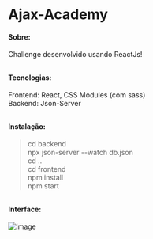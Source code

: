 # Ajax-Academy

#### Sobre: 
Challenge desenvolvido usando ReactJs!

## 

#### Tecnologias:
Frontend: React, CSS Modules (com sass)<br />
Backend: Json-Server

##

#### Instalação:
> cd backend <br />
> npx json-server --watch db.json <br />
> cd .. <br />
> cd frontend <br />
> npm install <br />
> npm start <br />
##

#### Interface:
![image](https://user-images.githubusercontent.com/80600474/177163523-2690e2c2-c685-4a1b-8f33-3f0871b250ef.png)
